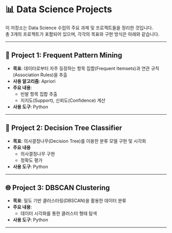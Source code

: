 # 📊 Data Science Projects

이 저장소는 Data Science 수업의 주요 과제 및 프로젝트들을 정리한 것입니다.  
총 3개의 프로젝트가 포함되어 있으며, 각각의 목표와 구현 방식은 아래와 같습니다.

---

## 🧱 Project 1: Frequent Pattern Mining

- **목표**: 데이터로부터 자주 등장하는 항목 집합(Frequent Itemsets)과 연관 규칙(Association Rules)을 추출
- **사용 알고리즘**: Apriori
- **주요 내용**:
  - 빈발 항목 집합 추출
  - 지지도(Support), 신뢰도(Confidence) 계산
- **사용 도구**: Python

---

## 🌳 Project 2: Decision Tree Classifier

- **목표**: 의사결정나무(Decision Tree)를 이용한 분류 모델 구현 및 시각화
- **주요 내용**
  - 의사결정나무 구현
  - 정확도 평가
- **사용 도구**: Python

---

## 🌐 Project 3: DBSCAN Clustering

- **목표**: 밀도 기반 클러스터링(DBSCAN)을 활용한 데이터 분류
- **주요 내용**:
  - 데이터 시각화를 통한 클러스터 형태 탐색
- **사용 도구**: Python

---

